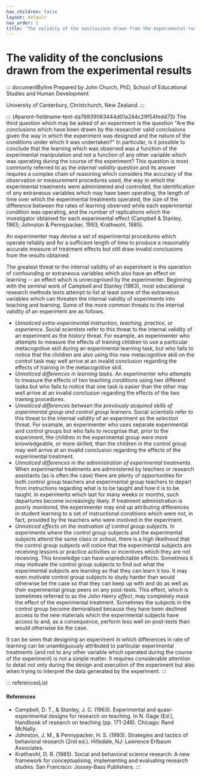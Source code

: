 ```yaml
---
has_children: false
layout: default
nav_order: 2
title: 'The validity of the conclusions drawn from the experimental results '
---
```

# The validity of the conclusions drawn from the experimental results 


::: documentByline
Prepared by John Church, PhD, School of Educational Studies and Human
Development

University of Canterbury, Christchurch, New Zealand.
:::

::: {#parent-fieldname-text-da76939063444d01a244c29f54fedd73}
The third question which may be asked of an experiment is the question
"Are the conclusions which have been drawn by the researcher valid
conclusions given the way in which the experiment was designed and the
nature of the conditions under which it was undertaken?" In particular,
is it possible to conclude that the learning which was observed was a
function of the experimental manipulation and not a function of any
other variable which was operating during the course of the experiment?
This question is most commonly referred to as the *internal validity*
question and its answer requires a complex chain of reasoning which
considers the accuracy of the observation or measurement procedures
used, the way in which the experimental treatments were administered and
controlled, the identification of any extraneous variables which may
have been operating, the length of time over which the experimental
treatments operated, the size of the difference between the rates of
learning observed while each experimental condition was operating, and
the number of replications which the investigator obtained for each
experimental effect (Campbell & Stanley, 1963; Johnston & Pennypacker,
1993; Krathwohl, 1985).

An experimenter may devise a set of experimental procedures which
operate reliably and for a sufficient length of time to produce a
reasonably accurate measure of treatment effects but still draw invalid
conclusions from the results obtained.

The greatest threat to the internal validity of an experiment is the
operation of confounding or extraneous variables which also have an
effect on learning -- an effect which is unrecognised by the
experimenter. Beginning with the seminal work of Campbell and Stanley
(1963), most educational research methods texts attempt to list at least
some of the extraneous variables which can threaten the internal
validity of experiments into teaching and learning. Some of the more
common threats to the internal validity of an experiment are as follows.

-   *Unnoticed extra-experimental instruction, teaching, practice, or
    experience.* Social scientists refer to this threat to the internal
    validity of an experiment as the *history* threat. For example, an
    experimenter who attempts to measure the effects of training
    children to use a particular metacognitive skill during an
    experimental learning task, but who fails to notice that the
    children are also using this new metacognitive skill on the control
    task may well arrive at an invalid conclusion regarding the effects
    of training in the metacognitive skill.
-   *Unnoticed differences in learning tasks.* An experimenter who
    attempts to measure the effects of two teaching conditions using two
    different tasks but who fails to notice that one task is easier than
    the other may well arrive at an invalid conclusion regarding the
    effects of the two training procedures.
-   *Unnoticed differences between the previously acquired skills of
    experimental group and control group learners.* Social scientists
    refer to this threat to the internal validity of an experiment as
    the *selection* threat. For example, an experimenter who uses
    separate experimental and control groups but who fails to recognise
    that, prior to the experiment, the children in the experimental
    group were more knowledgeable, or more skilled, than the children in
    the control group may well arrive at an invalid conclusion regarding
    the effects of the experimental treatment.
-   *Unnoticed differences in the administration of experimental
    treatments*. When experimental treatments are administered by
    teachers or research assistants (as is often the case) there are
    plenty of opportunities for both control group teachers and
    experimental group teachers to depart from instructions regarding
    what is to be taught and how it is to be taught. In experiments
    which last for many weeks or months, such departures become
    increasingly likely. If treatment administration is poorly
    monitored, the experimenter may end up attributing differences in
    student learning to a set of instructional conditions which were
    not, in fact, provided by the teachers who were involved in the
    experiment.
-   *Unnoticed effects on the motivation of control group subjects.* In
    experiments where the control group subjects and the experimental
    subjects attend the same class or school, there is a high likelihood
    that the control group subjects will notice that the experimental
    subjects are receiving lessons or practice activities or incentives
    which they are not receiving. This knowledge can have unpredictable
    effects. Sometimes it may motivate the control group subjects to
    find out what the experimental subjects are learning so that they
    can learn it too. It may even motivate control group subjects to
    study harder than would otherwise be the case so that they can keep
    up with and do as well as their experimental group peers on any
    post-tests. This effect, which is sometimes referred to as the *John
    Henry effect*, may completely mask the effect of the experimental
    treatment. Sometimes the subjects in the control group become
    demoralised because they have been declined access to the new
    materials which the experimental subjects have access to and, as a
    consequence, perform less well on post-tests than would otherwise be
    the case.

It can be seen that designing an experiment in which differences in rate
of learning can be unambiguously attributed to particular experimental
treatments (and not to any other variable which operated during the
course of the experiment) is not a simple matter. It requires
considerable attention to detail not only during the design and
execution of the experiment but also when trying to interpret the data
generated by the experiment.
:::

::: referencesList
#### References

-   Campbell, D. T., & Stanley, J. C. (1963). Experimental and
    quasi-experimental designs for research on teaching. In N. Gage
    (Ed.), Handbook of research on teaching (pp. 171-246). Chicago: Rand
    McNally.
-   Johnston, J. M., & Pennypacker, H. S. (1993). Strategies and tactics
    of behavioral research (2nd ed.). Hillsdale, NJ: Lawrence Erlbaum
    Associates.
-   Krathwohl, D. R. (1985). Social and behavioral science research: A
    new framework for conceptualising, implementing and evaluating
    research studies. San Francisco: Jossey-Bass Publishers.
:::
